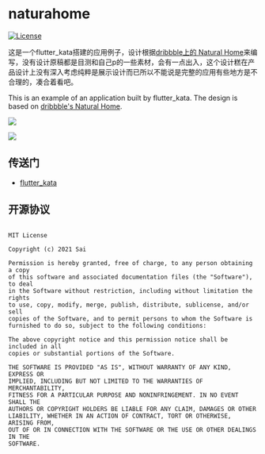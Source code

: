 # naturahome

[![License](https://img.shields.io/badge/license-MIT-green.svg)](/LICENSE)

这是一个flutter_kata搭建的应用例子，设计根据[dribbble上的 Natural Home](https://dribbble.com/shots/3135354-Natural-Home)来编写，没有设计原稿都是目测和自己p的一些素材，会有一点出入，这个设计糕在产品设计上没有深入考虑纯粹是展示设计而已所以不能说是完整的应用有些地方是不合理的，凑合着看吧。

This is an example of an application built by flutter_kata. The design is based on [dribbble's Natural Home](https://dribbble.com/shots/3135354-Natural-Home).

![](https://cdn.dribbble.com/users/1183502/screenshots/3135354/natural-home.jpg?compress=1&resize=800x600)

![](https://github.com/saiwu-bigkoo/NaturalHome/blob/master/demo.gif)


## 传送门

 - [flutter_kata](https://github.com/saiwu-bigkoo/flutter_kata)



## 开源协议

```

MIT License

Copyright (c) 2021 Sai

Permission is hereby granted, free of charge, to any person obtaining a copy
of this software and associated documentation files (the "Software"), to deal
in the Software without restriction, including without limitation the rights
to use, copy, modify, merge, publish, distribute, sublicense, and/or sell
copies of the Software, and to permit persons to whom the Software is
furnished to do so, subject to the following conditions:

The above copyright notice and this permission notice shall be included in all
copies or substantial portions of the Software.

THE SOFTWARE IS PROVIDED "AS IS", WITHOUT WARRANTY OF ANY KIND, EXPRESS OR
IMPLIED, INCLUDING BUT NOT LIMITED TO THE WARRANTIES OF MERCHANTABILITY,
FITNESS FOR A PARTICULAR PURPOSE AND NONINFRINGEMENT. IN NO EVENT SHALL THE
AUTHORS OR COPYRIGHT HOLDERS BE LIABLE FOR ANY CLAIM, DAMAGES OR OTHER
LIABILITY, WHETHER IN AN ACTION OF CONTRACT, TORT OR OTHERWISE, ARISING FROM,
OUT OF OR IN CONNECTION WITH THE SOFTWARE OR THE USE OR OTHER DEALINGS IN THE
SOFTWARE.


```
